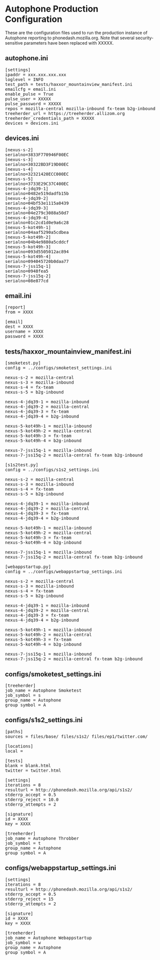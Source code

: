 # Autophone Production Configuration

These are the configuration files used to run the production instance
of Autophone reporting to phonedash.mozilla.org. Note that several
security-sensitive parameters have been replaced with XXXXX.

## autophone.ini
<pre>
[settings]
ipaddr = xxx.xxx.xxx.xxx
loglevel = INFO
test_path = tests/haxxor_mountainview_manifest.ini
emailcfg = email.ini
enable_pulse = True
pulse_user = XXXXX
pulse_password = XXXXX
repos = mozilla-central mozilla-inbound fx-team b2g-inbound
treeherder_url = https://treeherder.allizom.org
treeherder_credentials_path = XXXXX
devices = devices.ini
</pre>

## devices.ini
<pre>
[nexus-s-2]
serialno=3833F770946F00EC
[nexus-s-3]
serialno=30322BD3F19D00EC
[nexus-s-4]
serialno=32321420ECC000EC
[nexus-s-5]
serialno=3733E29C37C400EC
[nexus-4-jdq39-1]
serialno=0482e519dadfb15b
[nexus-4-jdq39-2]
serialno=04bf53e1115a0439
[nexus-4-jdq39-3]
serialno=04e279c3088a50d7
[nexus-4-jdq39-4]
serialno=01c2cd1d0e9a6c28
[nexus-5-kot49h-1]
serialno=04aaf5290a5cdbea
[nexus-5-kot49h-2]
serialno=04b4e9880a5cddcf
[nexus-5-kot49h-3]
serialno=093d5505012ac894
[nexus-5-kot49h-4]
serialno=094045720b0daa77
[nexus-7-jss15q-1]
serialno=0948fea5
[nexus-7-jss15q-2]
serialno=08e877cd
</pre>

## email.ini
<pre>
[report]
from = XXXX

[email]
dest = XXXX
username = XXXX
password = XXXX
</pre>

## tests/haxxor_mountainview_manifest.ini
<pre>
[smoketest.py]
config = ../configs/smoketest_settings.ini

nexus-s-2 = mozilla-central
nexus-s-3 = mozilla-inbound
nexus-s-4 = fx-team
nexus-s-5 = b2g-inbound

nexus-4-jdq39-1 = mozilla-inbound
nexus-4-jdq39-2 = mozilla-central
nexus-4-jdq39-3 = fx-team
nexus-4-jdq39-4 = b2g-inbound

nexus-5-kot49h-1 = mozilla-inbound
nexus-5-kot49h-2 = mozilla-central
nexus-5-kot49h-3 = fx-team
nexus-5-kot49h-4 = b2g-inbound

nexus-7-jss15q-1 = mozilla-inbound
nexus-7-jss15q-2 = mozilla-central fx-team b2g-inbound

[s1s2test.py]
config = ../configs/s1s2_settings.ini

nexus-s-2 = mozilla-central
nexus-s-3 = mozilla-inbound
nexus-s-4 = fx-team
nexus-s-5 = b2g-inbound

nexus-4-jdq39-1 = mozilla-inbound
nexus-4-jdq39-2 = mozilla-central
nexus-4-jdq39-3 = fx-team
nexus-4-jdq39-4 = b2g-inbound

nexus-5-kot49h-1 = mozilla-inbound
nexus-5-kot49h-2 = mozilla-central
nexus-5-kot49h-3 = fx-team
nexus-5-kot49h-4 = b2g-inbound

nexus-7-jss15q-1 = mozilla-inbound
nexus-7-jss15q-2 = mozilla-central fx-team b2g-inbound

[webappstartup.py]
config = ../configs/webappstartup_settings.ini

nexus-s-2 = mozilla-central
nexus-s-3 = mozilla-inbound
nexus-s-4 = fx-team
nexus-s-5 = b2g-inbound

nexus-4-jdq39-1 = mozilla-inbound
nexus-4-jdq39-2 = mozilla-central
nexus-4-jdq39-3 = fx-team
nexus-4-jdq39-4 = b2g-inbound

nexus-5-kot49h-1 = mozilla-inbound
nexus-5-kot49h-2 = mozilla-central
nexus-5-kot49h-3 = fx-team
nexus-5-kot49h-4 = b2g-inbound

nexus-7-jss15q-1 = mozilla-inbound
nexus-7-jss15q-2 = mozilla-central fx-team b2g-inbound
</pre>

## configs/smoketest_settings.ini
<pre>
[treeherder]
job_name = Autophone Smoketest
job_symbol = s
group_name = Autophone
group_symbol = A
</pre>

## configs/s1s2_settings.ini
<pre>
[paths]
sources = files/base/ files/s1s2/ files/ep1/twitter.com/

[locations]
local =

[tests]
blank = blank.html
twitter = twitter.html

[settings]
iterations = 8
resulturl = http://phonedash.mozilla.org/api/s1s2/
stderrp_accept = 0.5
stderrp_reject = 10.0
stderrp_attempts = 2

[signature]
id = XXXX
key = XXXX

[treeherder]
job_name = Autophone Throbber
job_symbol = t
group_name = Autophone
group_symbol = A
</pre>

## configs/webappstartup_settings.ini
<pre>
[settings]
iterations = 8
resulturl = http://phonedash.mozilla.org/api/s1s2/
stderrp_accept = 0.5
stderrp_reject = 15
stderrp_attempts = 2

[signature]
id = XXXX
key = XXXX

[treeherder]
job_name = Autophone Webappstartup
job_symbol = w
group_name = Autophone
group_symbol = A
</pre>
